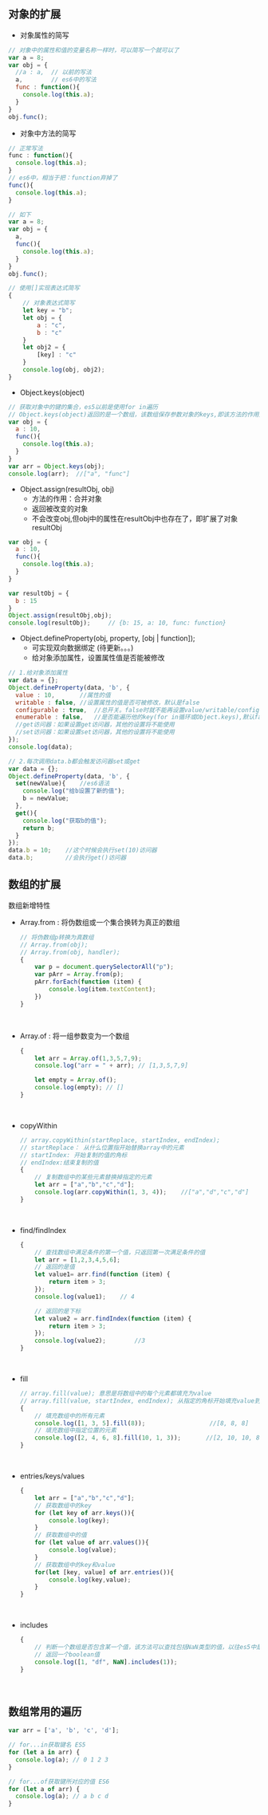 ## 对象的扩展

- 对象属性的简写

```javascript
// 对象中的属性和值的变量名称一样时，可以简写一个就可以了
var a = 8;
var obj = {
  //a : a,	// 以前的写法
  a,		// es6中的写法
  func : function(){
    console.log(this.a);
  }
}
obj.func();
```



- 对象中方法的简写

```javascript
// 正常写法
func : function(){
  console.log(this.a);
}
// es6中，相当于把：function弃掉了
func(){
  console.log(this.a);
}

// 如下
var a = 8;
var obj = {
  a,	
  func(){
    console.log(this.a);
  }
}
obj.func();

// 使用[]实现表达式简写
{
    // 对象表达式简写
    let key = "b";
    let obj = {
        a : "c",
        b : "c"
    }
    let obj2 = {
        [key] : "c"
    }
    console.log(obj, obj2);
}
```



- Object.keys(object)

```javascript
// 获取对象中的键的集合，es5以前是使用for in遍历
// Object.keys(object)返回的是一个数组，该数组保存参数对象的keys,即该方法的作用是获取一个对象的键的集合
var obj = {
  a : 10,
  func(){
    console.log(this.a);
  }
}
var arr = Object.keys(obj);
console.log(arr);  //["a", "func"]
```



- Object.assign(resultObj, obj)
  - 方法的作用：合并对象
  - 返回被改变的对象
  - 不会改变obj,但obj中的属性在resultObj中也存在了，即扩展了对象resultObj

```javascript
var obj = {
  a : 10,
  func(){
    console.log(this.a);
  }
}

var resultObj = {
  b : 15
}
Object.assign(resultObj,obj);
console.log(resultObj);		// {b: 15, a: 10, func: function}
```



- Object.defineProperty(obj, property, [obj | function]);
  - 可实现双向数据绑定 (待更新。。。)
  - 给对象添加属性，设置属性值是否能被修改

```javascript
// 1.给对象添加属性
var data = {};
Object.defineProperty(data, 'b', {
  value : 10,		//属性的值
  writable : false,	//设置属性的值是否可被修改，默认是false
  configurable : true,	//总开关。false时就不能再设置value/writable/configurable
  enumerable : false,	//是否能遍历他的key(for in循环或Object.keys),默认false?
  //get访问器：如果设置get访问器，其他的设置将不能使用
  //set访问器：如果设置set访问器，其他的设置将不能使用
});
console.log(data);
```

```javascript
// 2.每次调用data.b都会触发访问器set或get
var data = {};
Object.defineProperty(data, 'b', {
  set(newValue){	//es6语法
	console.log("给b设置了新的值");
    b = newValue;
  },
  get(){
	console.log("获取b的值");
    return b;
  }
});
data.b = 10;	//这个时候会执行set(10)访问器
data.b;			//会执行get()访问器
```



## 数组的扩展

数组新增特性

- Array.from : 将伪数组或一个集合换转为真正的数组

  ```javascript
  // 将伪数组p转换为真数组
  // Array.from(obj);
  // Array.from(obj, handler);
  {
      var p = document.querySelectorAll("p");
      var pArr = Array.from(p);
      pArr.forEach(function (item) {
          console.log(item.textContent);
      })
  }
  ```

  ​

- Array.of  :  将一组参数变为一个数组

  ```javascript
  {
      let arr = Array.of(1,3,5,7,9);
      console.log("arr = " + arr); // [1,3,5,7,9]

      let empty = Array.of();
      console.log(empty); // []
  }
  ```

  ​

- copyWithin

  ```javascript
  // array.copyWithin(startReplace, startIndex, endIndex);
  // startReplace： 从什么位置指开始替换array中的元素
  // startIndex: 开始复制的值的角标
  // endIndex:结束复制的值
  {
      // 复制数组中的某些元素替换掉指定的元素
      let arr = ["a","b","c","d"];
      console.log(arr.copyWithin(1, 3, 4));    //["a","d","c","d"]
  }
  ```

  ​

- find/findIndex

  ```javascript
  {
      // 查找数组中满足条件的第一个值，只返回第一次满足条件的值
      let arr = [1,2,3,4,5,6];
      // 返回的是值
      let value1= arr.find(function (item) {
          return item > 3;
      });
      console.log(value1);    // 4

      // 返回的是下标
      let value2 = arr.findIndex(function (item) {
          return item > 3;
      });
      console.log(value2);        //3
  }
  ```

  ​

- fill

  ```javascript
  // array.fill(value); 意思是将数组中的每个元素都填充为value
  // array.fill(value, startIndex, endIndex); 从指定的角标开始填充value到结束位置止，[start, end)
  {
      // 填充数组中的所有元素
      console.log([1, 3, 5].fill(8));                  //[8, 8, 8]
      // 填充数组中指定位置的元素
      console.log([2, 4, 6, 8].fill(10, 1, 3));       //[2, 10, 10, 8]
  }
  ```

  ​

- entries/keys/values

  ```javascript
  {
      let arr = ["a","b","c","d"];
      // 获取数组中的key
      for (let key of arr.keys()){
          console.log(key);
      }
      // 获取数组中的值
      for (let value of arr.values()){
          console.log(value);
      }
      // 获取数组中的key和value
      for(let [key, value] of arr.entries()){
          console.log(key,value);
      }
  }
  ```

  ​

- includes

  ```javascript
  {
      // 判断一个数组是否包含某一个值，该方法可以查找包括NaN类型的值，以往es5中是不能实现的
      // 返回一个boolean值
      console.log([1, "df", NaN].includes(1));
  }
  ```

  ​





## 数组常用的遍历

```javascript
var arr = ['a', 'b', 'c', 'd'];

// for...in获取键名 ES5
for (let a in arr) {
  console.log(a); // 0 1 2 3
}

// for...of获取键所对应的值	ES6
for (let a of arr) {
  console.log(a); // a b c d
}
```

